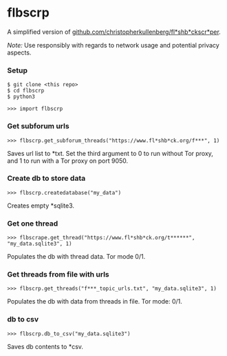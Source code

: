 # flbscrp

A simplified version of [github.com/christopherkullenberg/fl\*shb\*ckscr\*per](https://github.com/christopherkullenberg/flashbackscraper).

*Note:* Use responsibly with regards to network usage and potential privacy aspects.

### Setup
```
$ git clone <this repo>
$ cd flbscrp
$ python3

>>> import flbscrp
```
### Get subforum urls
```
>>> flbscrp.get_subforum_threads("https://www.fl*shb*ck.org/f***", 1)
```
Saves url list to \*txt. Set the third argument to 0 to run without Tor proxy, and 1 to run with a Tor proxy on port 9050.

### Create db to store data
```
>>> flbscrp.createdatabase("my_data")
```
Creates empty \*sqlite3.

### Get one thread
```
>>> flbscrape.get_thread("https://www.fl*shb*ck.org/t******", "my_data.sqlite3", 1)
```
Populates the db with thread data. Tor mode 0/1.

### Get threads from file with urls
```
>>> flbscrp.get_threads("f***_topic_urls.txt", "my_data.sqlite3", 1)
```
Populates the db with data from threads in file. Tor mode: 0/1.

### db to csv

```
>>> flbscrp.db_to_csv("my_data.sqlite3")
```

Saves db contents to *csv.

